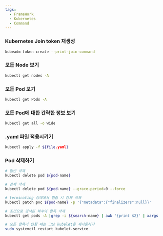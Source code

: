 ```yaml
---
tags:
  - FrameWork
  - Kubernetes
  - Command
---
```

### Kubernetes Join token 재생성
```bash
kubeadm token create --print-join-command
```

### 모든 Node 보기
```bash
kubectl get nodes -A
```

### 모든 Pod 보기
```bash
kubectl get Pods -A
```

### 모든 Pod에 대한 간략한 정보 보기
```bash
kubectl get all -o wide
```

### .yaml 파일 적용시키기
```bash
kubectl apply -f ${file.yaml}
```

### Pod 삭제하기
```bash
# 일반 삭제
kubectl delete pod ${pod-name}

# 강제 삭제
kubectl delete pod ${pod-name} --grace-period=0 --force

# terminating 상태에서 멈춤 시 강제 삭제
kubectl patch pvc ${pod-name} -p '{"metadata":{"finalizers":null}}'

# 조건으로 검색된 복수의 항목 삭제
kubectl get pods -A |grep -i ${search-name} | awk '{print $2}' | xargs kubectl delete pod

# 모든 항목이 안될 때는 그냥 kubelet을 재시동하자
sudo systemctl restart kubelet.service
```